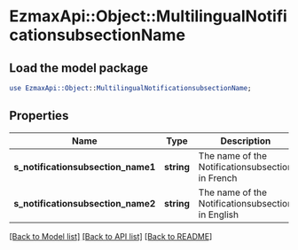 # EzmaxApi::Object::MultilingualNotificationsubsectionName

## Load the model package
```perl
use EzmaxApi::Object::MultilingualNotificationsubsectionName;
```

## Properties
Name | Type | Description | Notes
------------ | ------------- | ------------- | -------------
**s_notificationsubsection_name1** | **string** | The name of the Notificationsubsection in French | [optional] 
**s_notificationsubsection_name2** | **string** | The name of the Notificationsubsection in English | [optional] 

[[Back to Model list]](../README.md#documentation-for-models) [[Back to API list]](../README.md#documentation-for-api-endpoints) [[Back to README]](../README.md)


